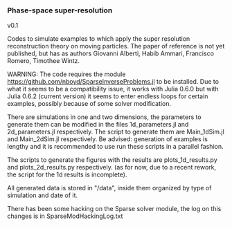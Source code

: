 ### Phase-space super-resolution
v0.1

Codes to simulate examples to which apply the super resolution reconstruction 
theory on moving particles. The paper of reference is not yet published, but has
as authors Giovanni Alberti, Habib Ammari, Francisco Romero, Timothee Wintz.

WARNING: The code requires the module https://github.com/nboyd/SparseInverseProblems.jl to be installed. Due to what it seems to be a compatibility issue, it works with Julia 0.6.0 but with Julia 0.6.2 (current version) it seems to enter endless loops for certain examples, possibly because of some solver modification.

There are simulations in one and two dimensions, the parameters to generate them can be modified in the files 1d_parameters.jl and 2d_parameters.jl respectively. The script to generate them are Main_1dSim.jl and Main_2dSim.jl respectively.
Be advised: generation of examples is lengthy and it is recommended to use run these scripts in a parallel fashion.

The scripts to generate the figures with the results are plots_1d_results.py and plots_2d_results.py respectively. (as for now, due to a recent rework, the script for the 1d results is incomplete).

All generated data is stored in "/data", inside them organized by type of simulation and date of it. 

There has been some hacking on the Sparse solver module, the log on this changes is in SparseModHackingLog.txt

